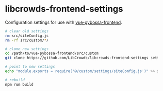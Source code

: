 # libcrowds-frontend-settings

Configuration settings for use with
[vue-pybossa-frontend](https://github.com/LibCrowds/vue-pybossa-frontend).

``` bash
# clear old settings
rm src/siteConfig.js
rm -rf src/custom/*/

# clone new settings
cd /path/to/vue-pybossa-frontend/src/custom
git clone https://github.com/LibCrowds/libcrowds-frontend-settings settings

# point to new settings
echo "module.exports = require('@/custom/settings/siteConfig.js')" >> src/siteConfig.js

# rebuild
npm run build
```

